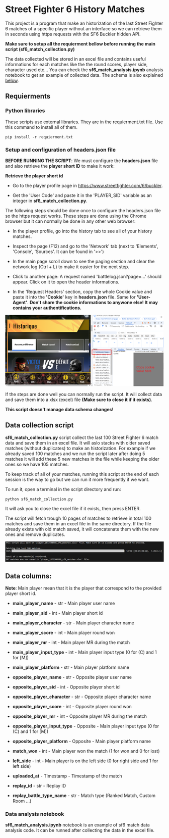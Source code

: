 # Street Fighter 6 History Matches

This project is a program that make an historization of the last Street Fighter 6 matches of a specific player without an interface so we
can retrieve them in seconds using https requests with the SF6 Buckler hidden API.

**Make sure to setup all the requierment bellow before running the main script (sf6_match_collection.py)**

The data collected will be stored in an excel file and contains useful informations for each matches like the the round scores,
player side, character used etc... You can check the **sf6_match_analysis.ipynb** analysis notebook to get an example of collected data.
The schema is also explained [below](#data-columns).

## Requierments

### Python libraries
These scripts use external libraries. They are in the requierment.txt file.
Use this command to install all of them.

```shell
pip install -r requierment.txt
```

### Setup and configuration of headers.json file 

**BEFORE RUNNING THE SCRIPT**: We must configure the **headers.json** file and also retrieve the **player short ID**
to make it work:

**Retrieve the player short id**

- Go to the player profile page in https://www.streetfighter.com/6/buckler. 

- Get the 'User Code' and paste it in the 'PLAYER_SID' variable as an integer in **sf6_match_collection.py**.

The following steps should be done once to configure the headers.json file so the https request works.
These steps are done using the Chrome browser but it can normally be done in any other web browser:

- In the player profile, go into the history tab to see all of your history matches.

- Inspect the page (F12) and go to 
  the 'Network' tab (next to 'Elements', 'Console', 'Sources'. It can be found in '>>')
  
- In the main page scroll down to see the paging section and 
  clear the network log (Ctrl + L) to make it easier for the next step.

- Click to another page: A request named 'battlelog.json?page=...' should appear. 
  Click on it to open the header informations.

- In the 'Request Headers' section, copy the whole Cookie value and paste it 
  into the **'Cookie'** key in **headers.json** file. Same for **'User-Agent'**.
  **Don't share the cookie informations to anywone else! It may contains your authentifications.**

<img src="https://github.com/hanydesoki/Street-Fighter-6-History-Matches/blob/main/Screen_and_illustrations/network_headers.PNG"/>

If the steps are done well you can normally run the script. It will collect data and save them into a
xlsx (excel) file **(Make sure to close it if it exists)**. 

**This script doesn't manage data schema changes!**

## Data collection script

**sf6_match_collection.py** script collect the last 100 Street Fighter 6 match data and save them in an excel file. 
It will aslo stacks with older saved matches (without duplicates) to make an historization. 
For example if we already saved 100 matches and we run the script later after doing 5 matches it will add these 5 new matches
in the file while keeping the older ones so we have 105 matches.

To keep track of all of your matches, running this script at the end of each session is the way to go but we can run it more frequently
if we want.

To run it, open a terminal in the script directory and run:
```shell
python sf6_match_collection.py
```
It will ask you to close the excel file if it exists, then press ENTER.

The script will fetch trough 10 pages of matches to retrieve in total 100 matches and save them in an excel file in the same directory.
If the file already exists with old match saved, it will concatenate them with the new ones and remove duplicates.

<img src="https://github.com/hanydesoki/Street-Fighter-6-History-Matches/blob/main/Screen_and_illustrations/script_output_example.PNG"/>

## Data columns: 

**Note**: Main player mean that it is the player that correspond to the provided player short id.

- **main_player_name** - str - Main player user name
- **main_player_sid** - int - Main player short id
- **main_player_character** - str - Main player character name
- **main_player_score** - int - Main player round won
- **main_player_mr** - int - Main player MR during the match
- **main_player_input_type** - int - Main player input type (0 for (C) and 1 for [M])
- **main_player_platform** - str - Main player platform name

- **opposite_player_name** - str - Opposite player user name
- **opposite_player_sid** - int - Opposite player short id
- **opposite_player_character** - str - Opposite player character name
- **opposite_player_score** - int - Opposite player round won
- **opposite_player_mr** - int - Opposite player MR during the match
- **opposite_player_input_type** - Opposite - Main player input type (0 for (C) and 1 for [M])
- **opposite_player_platform** - Opposite - Main player platform name

- **match_won** - int - Main player won the match (1 for won and 0 for lost)
- **left_side** - int - Main player is on the left side (0 for right side and 1 for left side)
- **uploaded_at** - Timestamp - Timestamp of the match
- **replay_id** - str - Replay ID
- **replay_battle_type_name** - str - Match type (Ranked Match, Custom Room ...)

### Data analysis notebook

**sf6_match_analysis.ipynb** notebook is an example of sf6 match data analysis code. It can be runned after collecting the data in the excel file.
